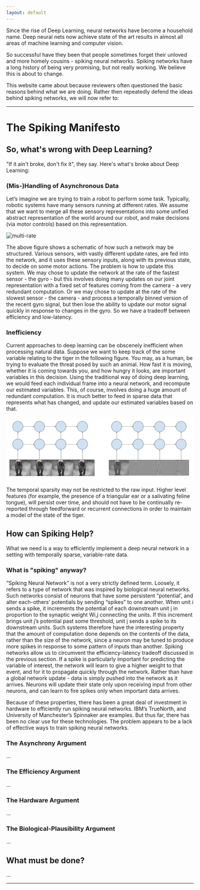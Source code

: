 ```yaml
---
layout: default
---
```


Since the rise of Deep Learning, neural networks have become a household name.  Deep neural nets now achieve state of the art results in almost all areas of machine learning and computer vision.

So successful have they been that people sometimes forget their unloved and more homely cousins - spiking neural networks.  Spiking networks have a long history of being very promising, but not really working.  We believe this is about to change.  

This website came about because reviewers often questioned the basic reasons behind what we are doing.  Rather then repeatedly defend the ideas behind spiking networks, we will now refer to:

---

# The Spiking Manifesto

## So, what's wrong with Deep Learning?

"If it ain't broke, don't fix it", they say.  Here's what's broke about Deep Learning:

### (Mis-)Handling of Asynchronous Data

Let’s imagine we are trying to train a robot to perform some task. Typically, robotic systems have many sensors running at different rates. We assume that we want to merge all these sensory representations into some unified abstract representation of the world around our robot, and make decisions (via motor controls) based on this representation. 

![multi-rate](https://docs.google.com/drawings/d/1fTgn1gKVK92OBBp6H8Muwpal7oVVCizpgPJ9APVbPog/pub?w=721&h=188)

The above figure shows a schematic of how such a network may be structured. Various sensors, with vastly different update rates, are fed into the network, and it uses these sensory inputs, along with its previous state, to decide on some motor actions. The problem is how to update this system. We may chose to update the network at the rate of the fastest sensor - the gyro - but this involves doing many updates on our joint representation with a fixed set of features coming from the camera - a very redundant computation. Or we may chose to update at the rate of the slowest sensor - the camera - and process a temporally binned version of the recent gyro signal, but then lose the ability to update our motor signal quickly in response to changes in the gyro. So we have a tradeoff between efficiency and low-latency.  

### Inefficiency
Current approaches to deep learning can be obscenely inefficient when processing natural data.  Suppose we want to keep track of the some variable relating to the tiger in the following figure. You may, as a human, be trying to evaluate the threat posed by such an animal. How fast it is moving, whether it is coming towards you, and how hungry it looks, are important variables in this decision. Using the traditional way of doing deep learning, we would feed each individual frame into a neural network, and recompute our estimated variables. This, of course, involves doing a huge amount of redundant computation. It is much better to feed in sparse data that represents what has changed, and update our estimated variables based on that.

![tiger-walk](/images/tiger.png?w=595&h=199)

The temporal sparsity may not be restricted to the raw input. Higher level features (for example, the presence of a triangular ear or a salivating feline tongue), will persist over time, and should not have to be continually re-reported through feedforward or recurrent connections in order to maintain a model of the state of the tiger.


## How can Spiking Help?

What we need is a way to efficiently implement a deep neural network in a setting with temporally sparse, variable-rate data.

### What is "spiking" anyway?
“Spiking Neural Network” is not a very strictly defined term. Loosely, it refers to a type of network that was inspired by biological neural networks. Such networks consist of neurons that have some persistent “potential’, and alter each-others’ potentials by sending “spikes” to one another. When unit i sends a spike, it increments the potential of each downstream unit j in proportion to the synaptic weight Wi,j connecting the units. If this increment brings unit j’s potential past some threshold, unit j sends a spike to its downstream units. Such systems therefore have the interesting property that the amount of computation done depends on the contents of the data, rather than the size of the network, since a neuron may be tuned to produce more spikes in response to some pattern of inputs than another.  Spiking networks allow us to circumvent the efficiency-latency tradeoff discussed in the previous section. If a spike is particularly important for predicting the variable of interest, the network will learn to give a higher weight to that event, and for it to propagate quickly through the network. Rather than have a global network update - data is simply pushed into the network as it arrives. Neurons will update their state only upon receiving input from other neurons, and can learn to fire spikes only when important data arrives.

Because of these properties, there has been a great deal of investment in hardware to efficiently run spiking neural networks. IBM’s TrueNorth, and University of Manchester’s Spinnaker are examples. But thus far, there has been no clear use for these technologies. The problem appears to be a lack of effective ways to train spiking neural networks.

### The Asynchrony Argument 
...

### The Efficiency Argument 
...

### The Hardware Argument 
...

### The Biological-Plausibility Argument
...

## What must be done?
...

---
